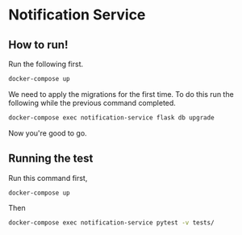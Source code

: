 # Notification Service

## How to run!
Run the following first.
```sh
docker-compose up
```

We need to apply the migrations for the first time. To do this run the following while the previous command completed.

```sh
docker-compose exec notification-service flask db upgrade
```

Now you're good to go.

## Running the test

Run this command first,
```sh
docker-compose up
```
Then
```sh
docker-compose exec notification-service pytest -v tests/
```